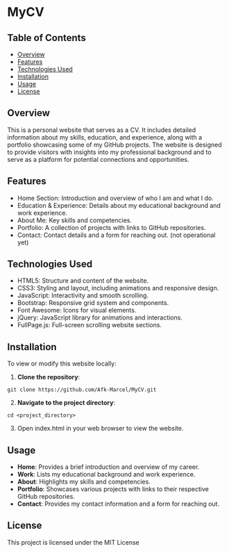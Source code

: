 # MyCV

## Table of Contents

- [Overview](#overview)
- [Features](#features)
- [Technologies Used](#technologies-used)
- [Installation](#installation)
- [Usage](#usage)
- [License](#license)

## Overview

This is a personal website that serves as a CV. It includes detailed information about my skills, education, and experience, along with a portfolio showcasing 
some of my GitHub projects. The website is designed to provide visitors with insights into my professional background and to serve as a platform for potential connections and opportunities.

## Features

- Home Section: Introduction and overview of who I am and what I do.
- Education & Experience: Details about my educational background and work experience.
- About Me: Key skills and competencies.
- Portfolio: A collection of projects with links to GitHub repositories.
- Contact: Contact details and a form for reaching out. (not operational yet)

## Technologies Used

- HTML5: Structure and content of the website.
- CSS3: Styling and layout, including animations and responsive design.
- JavaScript: Interactivity and smooth scrolling.
- Bootstrap: Responsive grid system and components.
- Font Awesome: Icons for visual elements.
- jQuery: JavaScript library for animations and interactions.
- FullPage.js: Full-screen scrolling website sections.

## Installation

To view or modify this website locally:

1.	**Clone the repository**:
  ```
  git clone https://github.com/Afk-Marcel/MyCV.git
  ```
2. **Navigate to the project directory**:
  ```
  cd <project_directory>
  ```
3. Open index.html in your web browser to view the website.

## Usage

- **Home**: Provides a brief introduction and overview of my career.
- **Work**: Lists my educational background and work experience.
- **About**: Highlights my skills and competencies.
- **Portfolio**: Showcases various projects with links to their respective GitHub repositories.
- **Contact**: Provides my contact information and a form for reaching out.

## License

This project is licensed under the MIT License
